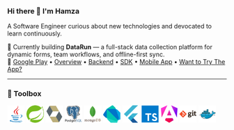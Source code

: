 ### Hi there 👋 I'm Hamza
A Software Engineer curious about new technologies and devocated to learn continuously.

🚀 Currently building **DataRun** — a full-stack data collection platform for dynamic forms, team workflows, and offline-first sync.  
🔗 [Google Play](https://play.google.com/store/apps/details?id=org.datarun.app&hl=en) • [Overview](https://github.com/DataRun-ye) • [Backend](https://github.com/DataRun-ye/data-run-api) • [SDK](https://github.com/Hamza-ye/drun-sdk-reactive) • [Mobile App](https://github.com/DataRun-ye/data-run-mobile) • [Want to Try The App?](https://github.com/orgs/DataRun-ye/discussions/31)

---

### 🧰 Toolbox

<img src="https://github.com/devicons/devicon/blob/master/icons/java/java-original.svg" alt="Java" width="40"/> <img src="https://github.com/devicons/devicon/blob/master/icons/spring/spring-original.svg" alt="Spring Boot" width="40"/> <img src="https://github.com/devicons/devicon/blob/master/icons/hibernate/hibernate-original.svg" alt="Hibernate" width="40"/> <img src="https://github.com/devicons/devicon/blob/master/icons/postgresql/postgresql-original-wordmark.svg" alt="PostgreSQL" width="40"/> <img src="https://github.com/devicons/devicon/blob/master/icons/mongodb/mongodb-original-wordmark.svg" alt="MongoDB" width="40"/> <img src="https://github.com/devicons/devicon/blob/master/icons/dart/dart-original.svg" alt="Dart" width="40"/> <img src="https://github.com/devicons/devicon/blob/master/icons/flutter/flutter-original.svg" alt="Flutter" width="40"/> <img src="https://github.com/devicons/devicon/blob/master/icons/typescript/typescript-original.svg" alt="TypeScript" width="40"/> <img src="https://github.com/devicons/devicon/blob/master/icons/angular/angular-original.svg" alt="Angular" width="40"/> <img src="https://github.com/devicons/devicon/blob/master/icons/git/git-original-wordmark.svg" alt="Git" width="40"/> <img src="https://github.com/devicons/devicon/blob/master/icons/docker/docker-original.svg" alt="Docker" width="40"/>
